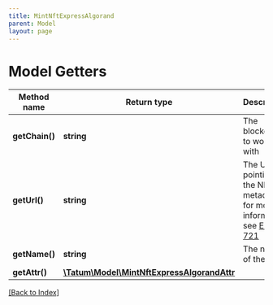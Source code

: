 ```yaml
---
title: MintNftExpressAlgorand
parent: Model
layout: page
---
```


# Model Getters

Method name | Return type | Description | Notes
------------ | ------------- | ------------- | -------------
**getChain()** | **string** | The blockchain to work with |
**getUrl()** | **string** | The URL pointing to the NFT metadata; for more information, see <a href="https://eips.ethereum.org/EIPS/eip-721#specification" target="_blank">EIP-721</a> |
**getName()** | **string** | The name of the NFT |
**getAttr()** | [**\Tatum\Model\MintNftExpressAlgorandAttr**](MintNftExpressAlgorandAttr.md) |  | [optional]

[[Back to Index]](../index.md)
